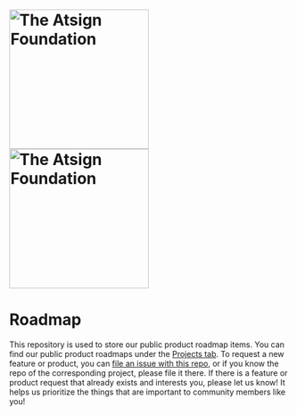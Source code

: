 <h1><a href="https://atsign.com#gh-light-mode-only"><img width=250px
src="https://atsign.com/wp-content/uploads/2022/05/atsign-logo-horizontal-color2022.svg#gh-light-mode-only"
alt="The Atsign Foundation"></a>
<a href="https://atsign.com#gh-dark-mode-only"><img width=250px
src="https://atsign.com/wp-content/uploads/2023/08/atsign-logo-horizontal-reverse2022-Color.svg#gh-dark-mode-only"
alt="The Atsign Foundation"></a></h1>

# Roadmap

This repository is used to store our public product roadmap items. You can find our public product roadmaps under the [Projects tab](https://github.com/atsign-foundation/roadmap/projects).
To request a new feature or product, you can [file an issue with this repo](https://github.com/atsign-foundation/roadmap/issues/new), or if you know the repo of the corresponding project, please file it there.
If there is a feature or product request that already exists and interests you, please let us know! It helps us prioritize the things that are important to community members like you!
